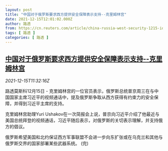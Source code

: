 ```yaml
---
layout: post
title: "中国对于俄罗斯要求西方提供安全保障表示支持--克里姆林宫"
date: 2021-12-15T12:01:02.000Z
author: 路透
from: https://cn.reuters.com/article/china-russia-west-security-1215-idCNKBS2IU10E
tags: [ 路透 ]
categories: [ 路透 ]
---
```

<!--1639569662000-->
[中国对于俄罗斯要求西方提供安全保障表示支持--克里姆林宫](https://cn.reuters.com/article/china-russia-west-security-1215-idCNKBS2IU10E)
------

<div>
<div><i>2021-12-15T11:32:16Z</i></div><p>路透莫斯科12月15日 - 克里姆林宫的一位官员表示，俄罗斯总统普京周三在与中国国家主席习近平的视频通话中，提及俄罗斯争取从西方获得有约束力的安全保障，并得到习近平主席的支持。</p><p>克里姆林宫助理Yuri Ushakov在一次简报会上说，普京向习近平介绍了他最近与美国总统拜登的视频通话，习近平随后表示，对俄罗斯的关切表示理解，并支持俄方的倡议。</p><p>俄罗斯希望美国和北约保证西方军事联盟不会进一步向东扩张或在乌克兰和其他与俄罗斯交界的国家部署某些武器系统。 (完)</p>
</div>
